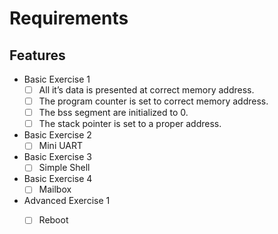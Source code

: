 # Requirements

## Features

- Basic Exercise 1
    - [ ] All it’s data is presented at correct memory address.
    - [ ] The program counter is set to correct memory address.
    - [ ] The bss segment are initialized to 0.
    - [ ] The stack pointer is set to a proper address.
- Basic Exercise 2
    - [ ] Mini UART
- Basic Exercise 3
    - [ ] Simple Shell 
- Basic Exercise 4
    - [ ] Mailbox
- Advanced Exercise 1
    - [ ] Reboot

